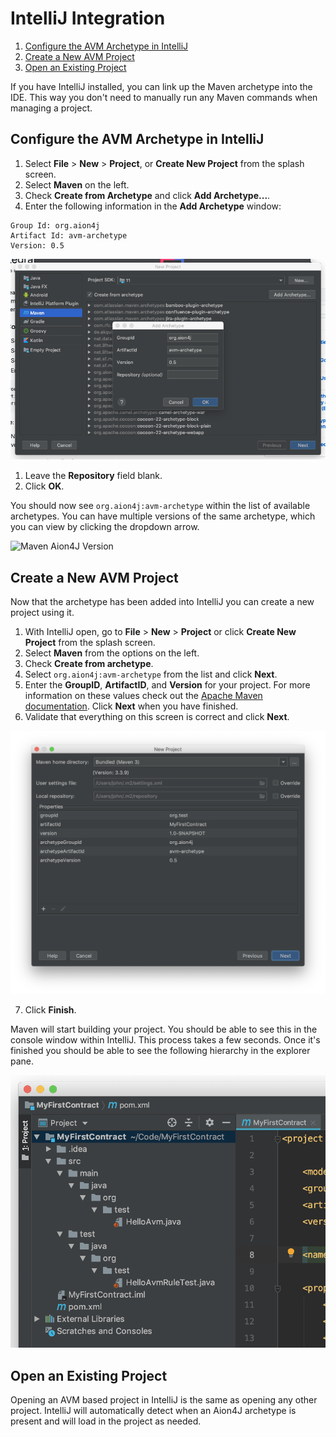 # IntelliJ Integration

1. [Configure the AVM Archetype in IntelliJ](#configure-the-avm-archetype-in-intellij)
2. [Create a New AVM Project](#create-a-new-avm-project)
3. [Open an Existing Project](#open-an-existing-project)

If you have IntelliJ installed, you can link up the Maven archetype into the IDE. This way you don't need to manually run any Maven commands when managing a project.

## Configure the AVM Archetype in IntelliJ

1. Select **File** > **New** > **Project**, or **Create New Project** from the splash screen.
2. Select **Maven** on the left.
3. Check **Create from Archetype** and click **Add Archetype...**.
4. Enter the following information in the **Add Archetype** window:

```text
Group Id: org.aion4j
Artifact Id: avm-archetype
Version: 0.5
```

![Add Archetype Window](/aion-virtual-machine/maven-and-aion4j/images/add-archetype-window.jpg)

1. Leave the **Repository** field blank.
2. Click **OK**.

You should now see `org.aion4j:avm-archetype` within the list of available archetypes. You can have multiple versions of the same archetype, which you can view by clicking the dropdown arrow.

![Maven Aion4J Version](/aion-virtual-machine/maven-and-aion4j/images/maven-aion4j-version.jpg)

## Create a New AVM Project

Now that the archetype has been added into IntelliJ you can create a new project using it.

1. With IntelliJ open, go to **File** > **New** > **Project** or click **Create New Project** from the splash screen.
2. Select **Maven** from the options on the left.
3. Check **Create from archetype**.
4. Select `org.aion4j:avm-archetype` from the list and click **Next**.
5. Enter the **GroupID**, **ArtifactID**, and **Version** for your project. For more information on these values check out the [Apache Maven documentation](https://maven.apache.org/guides/mini/guide-naming-conventions.html). Click **Next** when you have finished.
6. Validate that everything on this screen is correct and click **Next**.

![Validate Project Information](/aion-virtual-machine/maven-and-aion4j/images/validate-project-information.jpg)

7. Click **Finish**.

Maven will start building your project. You should be able to see this in the console window within IntelliJ. This process takes a few seconds. Once it's finished you should be able to see the following hierarchy in the explorer pane.

![Explorer Pane](/aion-virtual-machine/maven-and-aion4j/images/explorer-pane.jpg)

## Open an Existing Project

Opening an AVM based project in IntelliJ is the same as opening any other project. IntelliJ will automatically detect when an Aion4J archetype is present and will load in the project as needed.